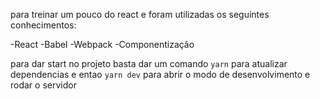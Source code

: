 para treinar um pouco do react e foram utilizadas os seguintes conhecimentos:

-React
-Babel
-Webpack
-Componentização

para dar start no projeto basta dar um comando `yarn` para atualizar dependencias e entao `yarn dev` para abrir o modo de desenvolvimento e rodar o servidor
